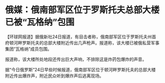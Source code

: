 

# 俄媒：俄南部军区位于罗斯托夫总部大楼已被“瓦格纳”包围

【环球网报道】据俄新社24日报道，有目击者称，俄南部军区位于罗斯托夫州首府顿河畔罗斯托夫的总部大楼附近传出几声枪声。报道称，该大楼已被俄私营军事集团“瓦格纳”成员包围。

报道称，该大楼所处地段还传出巨大声响，不排除这是炸药包爆炸的声音。

据“今日俄罗斯”24日早些时候报道，俄南部军区位于顿河畔罗斯托夫的总部大楼附近传出爆炸声，附近民众听到爆炸声后逃离现场。


